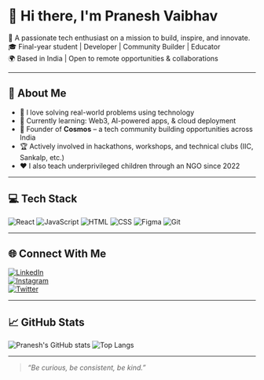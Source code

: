 # 👋 Hi there, I'm Pranesh Vaibhav

🚀 A passionate tech enthusiast on a mission to build, inspire, and innovate.  
🎓 Final-year student | Developer | Community Builder | Educator  
🌍 Based in India | Open to remote opportunities & collaborations  

---

## 🧠 About Me

- 🔧 I love solving real-world problems using technology
- 🌱 Currently learning: Web3, AI-powered apps, & cloud deployment
- 🤝 Founder of **Cosmos** – a tech community building opportunities across India
- 🏆 Actively involved in hackathons, workshops, and technical clubs (IIC, Sankalp, etc.)
- ❤️ I also teach underprivileged children through an NGO since 2022

---

## 💻 Tech Stack

![React](https://img.shields.io/badge/-ReactJS-61DAFB?logo=react&logoColor=white&style=for-the-badge)
![JavaScript](https://img.shields.io/badge/-JavaScript-F7DF1E?logo=javascript&logoColor=black&style=for-the-badge)
![HTML](https://img.shields.io/badge/-HTML5-E34F26?logo=html5&logoColor=white&style=for-the-badge)
![CSS](https://img.shields.io/badge/-CSS3-1572B6?logo=css3&logoColor=white&style=for-the-badge)
![Figma](https://img.shields.io/badge/-Figma-F24E1E?logo=figma&logoColor=white&style=for-the-badge)
![Git](https://img.shields.io/badge/-Git-F05032?logo=git&logoColor=white&style=for-the-badge)

---

## 🌐 Connect With Me

[![LinkedIn](https://img.shields.io/badge/-LinkedIn-blue?logo=linkedin&style=for-the-badge)](https://linkedin.com/in/pranesh-vaibhav-bb887a292/)  
[![Instagram](https://img.shields.io/badge/-Instagram-E4405F?logo=instagram&style=for-the-badge)](https://instagram.com/praneshvaibhav/)  
[![Twitter](https://img.shields.io/badge/-Twitter-1DA1F2?logo=twitter&style=for-the-badge)](https://twitter.com/PraneshVaibhav)

---

## 📈 GitHub Stats

![Pranesh's GitHub stats](https://github-readme-stats.vercel.app/api?username=yourusername&show_icons=true&theme=tokyonight)
![Top Langs](https://github-readme-stats.vercel.app/api/top-langs/?username=yourusername&layout=compact&theme=tokyonight)

---

> *“Be curious, be consistent, be kind.”*  

